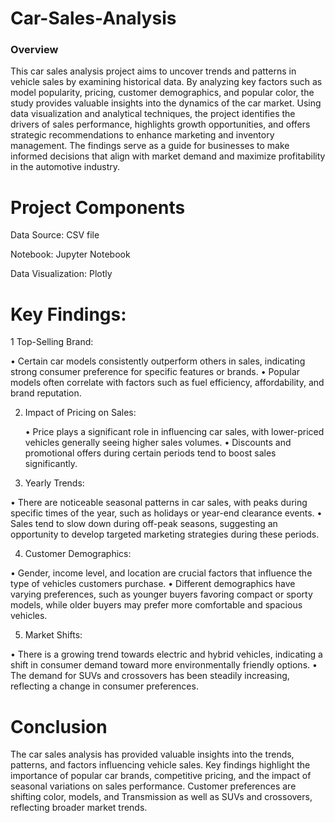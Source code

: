 # Car-Sales-Analysis
### Overview

This car sales analysis project aims to uncover trends and patterns in vehicle sales by examining historical data. By analyzing key factors such as model popularity, pricing, customer demographics, and popular color, the study provides valuable insights into the dynamics of the car market. Using data visualization and analytical techniques, the project identifies the drivers of sales performance, highlights growth opportunities, and offers strategic recommendations to enhance marketing and inventory management. The findings serve as a guide for businesses to make informed decisions that align with market demand and maximize profitability in the automotive industry.

# Project Components
Data Source: CSV file

Notebook: Jupyter Notebook

Data Visualization: Plotly

# Key Findings:

 1	Top-Selling Brand:
 
•	Certain car models consistently outperform others in sales, indicating strong consumer preference for specific features or brands.
•	Popular models often correlate with factors such as fuel efficiency, affordability, and brand reputation.
	
 2.	Impact of Pricing on Sales:
 
	•	Price plays a significant role in influencing car sales, with lower-priced vehicles generally seeing higher sales volumes.
	•	Discounts and promotional offers during certain periods tend to boost sales significantly.

 3.	Yearly Trends:
	
 •	There are noticeable seasonal patterns in car sales, with peaks during specific times of the year, such as holidays or year-end clearance events.
	•	Sales tend to slow down during off-peak seasons, suggesting an opportunity to develop targeted marketing strategies during these periods.

 4.	Customer Demographics:
	
 •	Gender, income level, and location are crucial factors that influence the type of vehicles customers purchase.
 •	Different demographics have varying preferences, such as younger buyers favoring compact or sporty models, while older 
    buyers may prefer more comfortable and spacious vehicles.

 5.	Market Shifts:
	
 •	There is a growing trend towards electric and hybrid vehicles, indicating a shift in consumer demand toward more environmentally friendly options.
	•	The demand for SUVs and crossovers has been steadily increasing, reflecting a change in consumer preferences.

# Conclusion

The car sales analysis has provided valuable insights into the trends, patterns, and factors influencing vehicle sales. Key findings highlight the importance of popular car brands, competitive pricing, and the impact of seasonal variations on sales performance. Customer preferences are shifting color, models, and Transmission as well as SUVs and crossovers, reflecting broader market trends.

 
